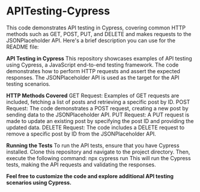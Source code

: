 # APITesting-Cypress
This code demonstrates API testing in Cypress, covering common HTTP methods such as GET, POST, PUT, and DELETE and makes requests to the JSONPlaceholder API. Here's a brief description you can use for the README file:

**API Testing in Cypress**
This repository showcases examples of API testing using Cypress, a JavaScript end-to-end testing framework. The code demonstrates how to perform HTTP requests and assert the expected responses. The JSONPlaceholder API is used as the target for the API testing scenarios.

**HTTP Methods Covered**
GET Request: Examples of GET requests are included, fetching a list of posts and retrieving a specific post by ID.
POST Request: The code demonstrates a POST request, creating a new post by sending data to the JSONPlaceholder API.
PUT Request: A PUT request is made to update an existing post by specifying the post ID and providing the updated data.
DELETE Request: The code includes a DELETE request to remove a specific post by ID from the JSONPlaceholder API.

**Running the Tests**
To run the API tests, ensure that you have Cypress installed. Clone this repository and navigate to the project directory. Then, execute the following command:
npx cypress run
This will run the Cypress tests, making the API requests and validating the responses.

**Feel free to customize the code and explore additional API testing scenarios using Cypress.**
